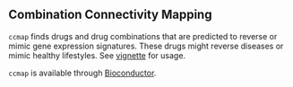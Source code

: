 ## Combination Connectivity Mapping

`ccmap` finds drugs and drug combinations that are predicted to reverse or
mimic gene expression signatures. These drugs might reverse diseases or mimic 
healthy lifestyles. See [vignette](http://bioconductor.org/packages/devel/bioc/vignettes/ccmap/inst/doc/ccmap-vignette.html) for usage.

`ccmap` is available through [Bioconductor](http://bioconductor.org/packages/ccmap/).
